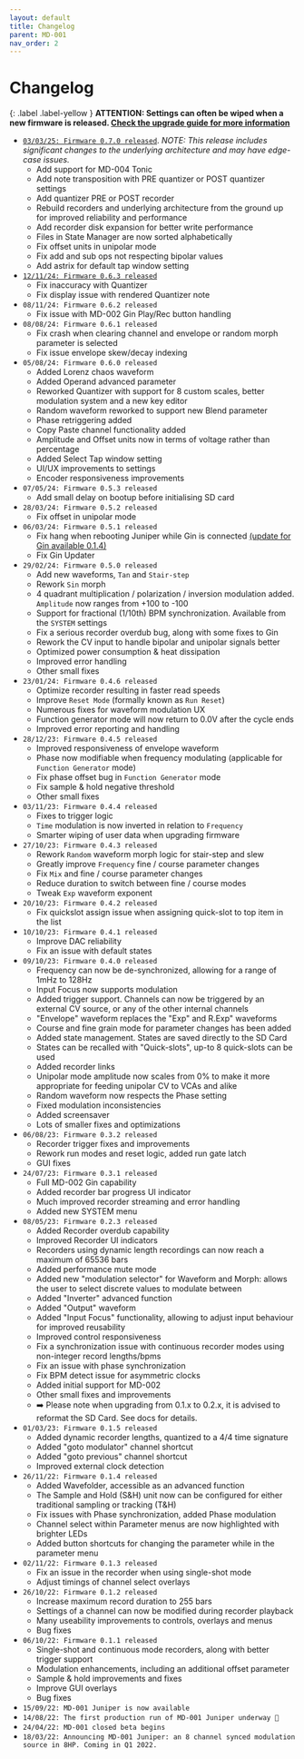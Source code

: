 ```yaml
---
layout: default
title: Changelog
parent: MD-001
nav_order: 2
---
```


# Changelog

{: .label .label-yellow }
**ATTENTION: Settings can often be wiped when a new firmware is released. [Check the upgrade guide for more information](/md001/support/updates.html)**

- [`03/03/25: Firmware 0.7.0 released`](https://cdn.shopify.com/s/files/1/0842/2113/3146/files/md001-0.7.0.bin?v=1741016017). _NOTE: This release includes significant changes to the underlying architecture and may have edge-case issues._
  - Add support for MD-004 Tonic
  - Add note transposition with PRE quantizer or POST quantizer settings
  - Add quantizer PRE or POST recorder
  - Rebuild recorders and underlying architecture from the ground up for improved reliability and performance
  - Add recorder disk expansion for better write performance
  - Files in State Manager are now sorted alphabetically
  - Fix offset units in unipolar mode
  - Fix add and sub ops not respecting bipolar values
  - Add astrix for default tap window setting
- [`12/11/24: Firmware 0.6.3 released`](https://cdn.shopify.com/s/files/1/0842/2113/3146/files/md001-0.6.3.bin?v=1731404938)
  - Fix inaccuracy with Quantizer
  - Fix display issue with rendered Quantizer note
- `08/11/24: Firmware 0.6.2 released`
  - Fix issue with MD-002 Gin Play/Rec button handling
- `08/08/24: Firmware 0.6.1 released`
  - Fix crash when clearing channel and envelope or random morph parameter is selected
  - Fix issue envelope skew/decay indexing
- `05/08/24: Firmware 0.6.0 released`
  - Added Lorenz chaos waveform
  - Added Operand advanced parameter
  - Reworked Quantizer with support for 8 custom scales, better modulation system and a new key editor
  - Random waveform reworked to support new Blend parameter
  - Phase retriggering added
  - Copy Paste channel functionality added
  - Amplitude and Offset units now in terms of voltage rather than percentage
  - Added Select Tap window setting
  - UI/UX improvements to settings
  - Encoder responsiveness improvements
- `07/05/24: Firmware 0.5.3 released`
  - Add small delay on bootup before initialising SD card
- `28/03/24: Firmware 0.5.2 released`
  - Fix offset in unipolar mode
- `06/03/24: Firmware 0.5.1 released`
  - Fix hang when rebooting Juniper while Gin is connected [(update for Gin available 0.1.4)](/md002/changelog.html)
  - Fix Gin Updater
- `29/02/24: Firmware 0.5.0 released`
  - Add new waveforms, `Tan` and `Stair-step`
  - Rework `Sin` morph
  - 4 quadrant multiplication / polarization / inversion modulation added. `Amplitude` now ranges from +100 to -100
  - Support for fractional (1/10th) BPM synchronization. Available from the `SYSTEM` settings
  - Fix a serious recorder overdub bug, along with some fixes to Gin
  - Rework the CV input to handle bipolar and unipolar signals better
  - Optimized power consumption & heat dissipation
  - Improved error handling
  - Other small fixes
- `23/01/24: Firmware 0.4.6 released`
  - Optimize recorder resulting in faster read speeds
  - Improve `Reset Mode` (formally known as `Run Reset`)
  - Numerous fixes for waveform modulation UX
  - Function generator mode will now return to 0.0V after the cycle ends
  - Improved error reporting and handling
- `28/12/23: Firmware 0.4.5 released`
  - Improved responsiveness of envelope waveform
  - Phase now modifiable when frequency modulating (applicable for `Function Generator` mode)
  - Fix phase offset bug in `Function Generator` mode
  - Fix sample & hold negative threshold
  - Other small fixes
- `03/11/23: Firmware 0.4.4 released`
  - Fixes to trigger logic
  - `Time` modulation is now inverted in relation to `Frequency`
  - Smarter wiping of user data when upgrading firmware
- `27/10/23: Firmware 0.4.3 released`
  - Rework `Random` waveform morph logic for stair-step and slew
  - Greatly improve `Frequency` fine / course parameter changes
  - Fix `Mix` and fine / course parameter changes
  - Reduce duration to switch between fine / course modes
  - Tweak `Exp` waveform exponent
- `20/10/23: Firmware 0.4.2 released`
  - Fix quickslot assign issue when assigning quick-slot to top item in the list
- `10/10/23: Firmware 0.4.1 released`
  - Improve DAC reliability
  - Fix an issue with default states
- `09/10/23: Firmware 0.4.0 released`
  - Frequency can now be de-synchronized, allowing for a range of 1mHz to 128Hz
  - Input Focus now supports modulation
  - Added trigger support. Channels can now be triggered by an external CV source, or any of the other internal channels
  - "Envelope" waveform replaces the "Exp" and R.Exp" waveforms
  - Course and fine grain mode for parameter changes has been added
  - Added state management. States are saved directly to the SD Card
  - States can be recalled with "Quick-slots", up-to 8 quick-slots can be used
  - Added recorder links
  - Unipolar mode amplitude now scales from 0% to make it more appropriate for feeding unipolar CV to VCAs and alike
  - Random waveform now respects the Phase setting
  - Fixed modulation inconsistencies
  - Added screensaver
  - Lots of smaller fixes and optimizations
- `06/08/23: Firmware 0.3.2 released`
  - Recorder trigger fixes and improvements
  - Rework run modes and reset logic, added run gate latch
  - GUI fixes
- `24/07/23: Firmware 0.3.1 released`
  - Full MD-002 Gin capability
  - Added recorder bar progress UI indicator
  - Much improved recorder streaming and error handling
  - Added new SYSTEM menu
- `08/05/23: Firmware 0.2.3 released`
  - Added Recorder overdub capability
  - Improved Recorder UI indicators
  - Recorders using dynamic length recordings can now reach a maximum of 65536 bars
  - Added performance mute mode
  - Added new "modulation selector" for Waveform and Morph: allows the user to select discrete values to modulate between
  - Added "Inverter" advanced function
  - Added "Output" waveform
  - Added "Input Focus" functionality, allowing to adjust input behaviour for improved reusability
  - Improved control responsiveness
  - Fix a synchronization issue with continuous recorder modes using non-integer record lengths/bpms
  - Fix an issue with phase synchronization
  - Fix BPM detect issue for asymmetric clocks
  - Added initial support for MD-002
  - Other small fixes and improvements
  - ➡️ Please note when upgrading from 0.1.x to 0.2.x, it is advised to reformat the SD Card. See docs for details.
- `01/03/23: Firmware 0.1.5 released`
  - Added dynamic recorder lengths, quantized to a 4/4 time signature
  - Added "goto modulator" channel shortcut
  - Added "goto previous" channel shortcut
  - Improved external clock detection
- `26/11/22: Firmware 0.1.4 released`
  - Added Wavefolder, accessible as an advanced function
  - The Sample and Hold (S&H) unit now can be configured for either traditional sampling or tracking (T&H)
  - Fix issues with Phase synchronization, added Phase modulation
  - Channel select within Parameter menus are now highlighted with brighter LEDs
  - Added button shortcuts for changing the parameter while in the parameter menu
- `02/11/22: Firmware 0.1.3 released`
  - Fix an issue in the recorder when using single-shot mode
  - Adjust timings of channel select overlays
- `26/10/22: Firmware 0.1.2 released`
  - Increase maximum record duration to 255 bars
  - Settings of a channel can now be modified during recorder playback
  - Many useability improvements to controls, overlays and menus
  - Bug fixes
- `06/10/22: Firmware 0.1.1 released`
  - Single-shot and continuous mode recorders, along with better trigger support
  - Modulation enhancements, including an additional offset parameter
  - Sample & hold improvements and fixes
  - Improve GUI overlays
  - Bug fixes
- `15/09/22: MD-001 Juniper is now available`
- `14/08/22: The first production run of MD-001 Juniper underway 🎉`
- `24/04/22: MD-001 closed beta begins`
- `18/03/22: Announcing MD-001 Juniper: an 8 channel synced modulation source in 8HP. Coming in Q1 2022.`
